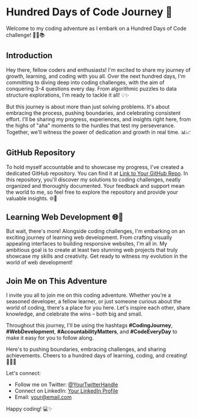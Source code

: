 # Hundred Days of Code Journey 🚀

Welcome to my coding adventure as I embark on a Hundred Days of Code challenge! 👩‍💻📚

## Introduction

Hey there, fellow coders and enthusiasts! I'm excited to share my journey of growth, learning, and coding with you all. Over the next hundred days, I'm committing to diving deep into coding challenges, with the aim of conquering 3-4 questions every day. From algorithmic puzzles to data structure explorations, I'm ready to tackle it all! 💡✨

But this journey is about more than just solving problems. It's about embracing the process, pushing boundaries, and celebrating consistent effort. I'll be sharing my progress, experiences, and insights right here, from the highs of "aha" moments to the hurdles that test my perseverance. Together, we'll witness the power of dedication and growth in real time. 📊📈

## GitHub Repository

To hold myself accountable and to showcase my progress, I've created a dedicated GitHub repository. You can find it at [Link to Your GitHub Repo](https://github.com/yourusername/your-repo). In this repository, you'll discover my solutions to coding challenges, neatly organized and thoroughly documented. Your feedback and support mean the world to me, so feel free to explore the repository and provide your valuable insights. 🌐📂

## Learning Web Development 🌐🎨

But wait, there's more! Alongside coding challenges, I'm embarking on an exciting journey of learning web development. From crafting visually appealing interfaces to building responsive websites, I'm all in. My ambitious goal is to create at least two stunning web projects that truly showcase my skills and creativity. Get ready to witness my evolution in the world of web development!

## Join Me on This Adventure

I invite you all to join me on this coding adventure. Whether you're a seasoned developer, a fellow learner, or just someone curious about the world of coding, there's a place for you here. Let's inspire each other, share knowledge, and celebrate the wins – both big and small.

Throughout this journey, I'll be using the hashtags **#CodingJourney**, **#WebDevelopment**, **#AccountabilityMatters**, and **#CodeEveryDay** to make it easy for you to follow along.

Here's to pushing boundaries, embracing challenges, and sharing achievements. Cheers to a hundred days of learning, coding, and creating! 🚀👩‍💻

Let's connect:
- Follow me on Twitter: [@YourTwitterHandle](https://twitter.com/your-twitter-handle)
- Connect on LinkedIn: [Your LinkedIn Profile](https://www.linkedin.com/in/your-profile)
- Email: your@email.com

Happy coding! 💻✨


